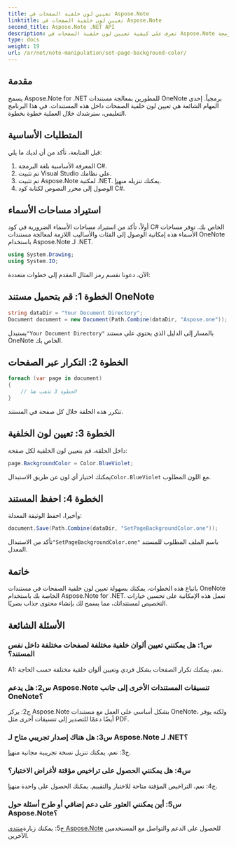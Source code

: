 ```yaml
---
title: تعيين لون خلفية الصفحات في Aspose.Note
linktitle: تعيين لون خلفية الصفحات في Aspose.Note
second_title: Aspose.Note .NET API
description: تعرف على كيفية تعيين لون خلفية الصفحات في Aspose.Note المستندات باستخدام لغة البرمجة C# مع دليل خطوة بخطوة.
type: docs
weight: 19
url: /ar/net/note-manipulation/set-page-background-color/
---
```

## مقدمة

يسمح Aspose.Note for .NET للمطورين بمعالجة مستندات OneNote برمجياً. إحدى المهام الشائعة هي تعيين لون خلفية الصفحات داخل هذه المستندات. في هذا البرنامج التعليمي، سنرشدك خلال العملية خطوة بخطوة.

## المتطلبات الأساسية

قبل المتابعة، تأكد من أن لديك ما يلي:

1. المعرفة الأساسية بلغة البرمجة C#.
2. تم تثبيت Visual Studio على نظامك.
3.  تم تثبيت Aspose.Note لمكتبة .NET. يمكنك تنزيله من[هنا](https://releases.aspose.com/note/net/).
4. الوصول إلى محرر النصوص لكتابة كود C#.

## استيراد مساحات الأسماء

أولاً، تأكد من استيراد مساحات الأسماء الضرورية في كود C# الخاص بك. توفر مساحات الأسماء هذه إمكانية الوصول إلى الفئات والأساليب اللازمة لمعالجة مستندات OneNote باستخدام Aspose.Note لـ .NET.

```csharp
using System.Drawing;
using System.IO;

```

الآن، دعونا نقسم رمز المثال المقدم إلى خطوات متعددة:

## الخطوة 1: قم بتحميل مستند OneNote

```csharp
string dataDir = "Your Document Directory";
Document document = new Document(Path.Combine(dataDir, "Aspose.one"));
```

 يستبدل`"Your Document Directory"` بالمسار إلى الدليل الذي يحتوي على مستند OneNote الخاص بك.

## الخطوة 2: التكرار عبر الصفحات

```csharp
foreach (var page in document)
{
    // الخطوة 3 تذهب هنا
}
```

تتكرر هذه الحلقة خلال كل صفحة في المستند.

## الخطوة 3: تعيين لون الخلفية

داخل الحلقة، قم بتعيين لون الخلفية لكل صفحة:

```csharp
page.BackgroundColor = Color.BlueViolet;
```

 يمكنك اختيار أي لون عن طريق الاستبدال`Color.BlueViolet` مع اللون المطلوب.

## الخطوة 4: احفظ المستند

وأخيرا، احفظ الوثيقة المعدلة:

```csharp
document.Save(Path.Combine(dataDir, "SetPageBackgroundColor.one"));
```

 تأكد من الاستبدال`"SetPageBackgroundColor.one"` باسم الملف المطلوب للمستند المعدل.

## خاتمة

باتباع هذه الخطوات، يمكنك بسهولة تعيين لون خلفية الصفحات في مستندات OneNote الخاصة بك باستخدام Aspose.Note for .NET. تعمل هذه الإمكانية على تحسين خيارات التخصيص لمستنداتك، مما يسمح لك بإنشاء محتوى جذاب بصريًا.

## الأسئلة الشائعة

### س1: هل يمكنني تعيين ألوان خلفية مختلفة لصفحات مختلفة داخل نفس المستند؟

A1: نعم، يمكنك تكرار الصفحات بشكل فردي وتعيين ألوان خلفية مختلفة حسب الحاجة.

### س2: هل يدعم Aspose.Note تنسيقات المستندات الأخرى إلى جانب OneNote؟

ج2: يركز Aspose.Note بشكل أساسي على العمل مع مستندات OneNote، ولكنه يوفر أيضًا دعمًا للتصدير إلى تنسيقات أخرى مثل PDF.

### س3: هل هناك إصدار تجريبي متاح لـ Aspose.Note لـ .NET؟

ج3: نعم، يمكنك تنزيل نسخة تجريبية مجانية من[هنا](https://releases.aspose.com/).

### س4: هل يمكنني الحصول على تراخيص مؤقتة لأغراض الاختبار؟

 ج4: نعم، التراخيص المؤقتة متاحة للاختبار والتقييم. يمكنك الحصول على واحدة من[هنا](https://purchase.aspose.com/temporary-license/).

### س5: أين يمكنني العثور على دعم إضافي أو طرح أسئلة حول Aspose.Note؟

 ج5: يمكنك زيارة[منتدى Aspose.Note](https://forum.aspose.com/c/note/28) للحصول على الدعم والتواصل مع المستخدمين الآخرين.